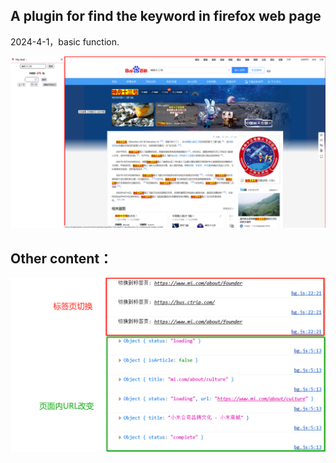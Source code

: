 ## A plugin for find the keyword in firefox web page

2024-4-1，basic function.

![1711940500106](image/README/1711940500106.png)

## Other content：

![1711940334139](image/README/1711940334139.png)

